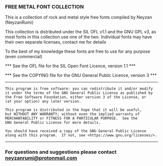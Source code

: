 ### FREE METAL FONT COLLECTION ###

This is a collection of rock and metal style free fonts compiled by Neyzan (NeyzanRumi)

This collection is distributed under the SIL OFL v1.1 and the GNU GPL v3, as most fonts in this collection use one of the two. Individual fonts may have their own separate licenses, contact me for details

To the best of my knowledge these fonts are free to use for any purpose (even commercial)

   *** See the OFL file for the SIL Open Font Licence, version 1.1 ***
   
   *** See the COPYING file for the GNU General Public Licence, version 3 ***


-----------------------------------------------------------------------------
    This program is free software: you can redistribute it and/or modify
    it under the terms of the GNU General Public License as published by
    the Free Software Foundation, either version 3 of the License, or
    (at your option) any later version.

    This program is distributed in the hope that it will be useful,
    but WITHOUT ANY WARRANTY; without even the implied warranty of
    MERCHANTABILITY or FITNESS FOR A PARTICULAR PURPOSE.  See the
    GNU General Public License for more details.

    You should have received a copy of the GNU General Public License
    along with this program.  If not, see <https://www.gnu.org/licenses/>.
-----------------------------------------------------------------------------


### For questions and suggestions please contact neyzanrumi@protonmail.com ###



